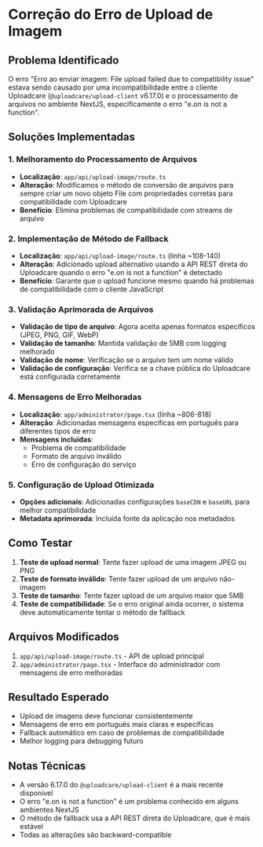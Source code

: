# Correção do Erro de Upload de Imagem

## Problema Identificado
O erro "Erro ao enviar imagem: File upload failed due to compatibility issue" estava sendo causado por uma incompatibilidade entre o cliente Uploadcare (`@uploadcare/upload-client` v6.17.0) e o processamento de arquivos no ambiente NextJS, especificamente o erro "e.on is not a function".

## Soluções Implementadas

### 1. Melhoramento do Processamento de Arquivos
- **Localização**: `app/api/upload-image/route.ts`
- **Alteração**: Modificamos o método de conversão de arquivos para sempre criar um novo objeto File com propriedades corretas para compatibilidade com Uploadcare
- **Benefício**: Elimina problemas de compatibilidade com streams de arquivo

### 2. Implementação de Método de Fallback
- **Localização**: `app/api/upload-image/route.ts` (linha ~108-140)
- **Alteração**: Adicionado upload alternativo usando a API REST direta do Uploadcare quando o erro "e.on is not a function" é detectado
- **Benefício**: Garante que o upload funcione mesmo quando há problemas de compatibilidade com o cliente JavaScript

### 3. Validação Aprimorada de Arquivos
- **Validação de tipo de arquivo**: Agora aceita apenas formatos específicos (JPEG, PNG, GIF, WebP)
- **Validação de tamanho**: Mantida validação de 5MB com logging melhorado
- **Validação de nome**: Verificação se o arquivo tem um nome válido
- **Validação de configuração**: Verifica se a chave pública do Uploadcare está configurada corretamente

### 4. Mensagens de Erro Melhoradas
- **Localização**: `app/administrator/page.tsx` (linha ~806-818)
- **Alteração**: Adicionadas mensagens específicas em português para diferentes tipos de erro
- **Mensagens incluídas**:
  - Problema de compatibilidade
  - Formato de arquivo inválido
  - Erro de configuração do serviço

### 5. Configuração de Upload Otimizada
- **Opções adicionais**: Adicionadas configurações `baseCDN` e `baseURL` para melhor compatibilidade
- **Metadata aprimorada**: Incluída fonte da aplicação nos metadados

## Como Testar

1. **Teste de upload normal**: Tente fazer upload de uma imagem JPEG ou PNG
2. **Teste de formato inválido**: Tente fazer upload de um arquivo não-imagem
3. **Teste de tamanho**: Tente fazer upload de um arquivo maior que 5MB
4. **Teste de compatibilidade**: Se o erro original ainda ocorrer, o sistema deve automaticamente tentar o método de fallback

## Arquivos Modificados

1. `app/api/upload-image/route.ts` - API de upload principal
2. `app/administrator/page.tsx` - Interface do administrador com mensagens de erro melhoradas

## Resultado Esperado

- Upload de imagens deve funcionar consistentemente
- Mensagens de erro em português mais claras e específicas
- Fallback automático em caso de problemas de compatibilidade
- Melhor logging para debugging futuro

## Notas Técnicas

- A versão 6.17.0 do `@uploadcare/upload-client` é a mais recente disponível
- O erro "e.on is not a function" é um problema conhecido em alguns ambientes NextJS
- O método de fallback usa a API REST direta do Uploadcare, que é mais estável
- Todas as alterações são backward-compatible